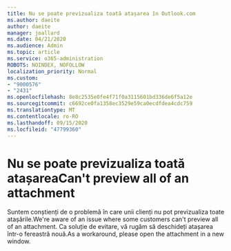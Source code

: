 ```yaml
---
title: Nu se poate previzualiza toată atașarea în Outlook.com
ms.author: daeite
author: daeite
manager: joallard
ms.date: 04/21/2020
ms.audience: Admin
ms.topic: article
ms.service: o365-administration
ROBOTS: NOINDEX, NOFOLLOW
localization_priority: Normal
ms.custom:
- "9000576"
- "2431"
ms.openlocfilehash: 8e8c2535e0fe4f71f0a3115601bd336de6f5a12e
ms.sourcegitcommit: c6692ce0fa1358ec3529e59ca0ecdfdea4cdc759
ms.translationtype: MT
ms.contentlocale: ro-RO
ms.lasthandoff: 09/15/2020
ms.locfileid: "47799360"
---
```

# <a name="cant-preview-all-of-an-attachment"></a><span data-ttu-id="9d96d-102">Nu se poate previzualiza toată atașarea</span><span class="sxs-lookup"><span data-stu-id="9d96d-102">Can't preview all of an attachment</span></span>

<span data-ttu-id="9d96d-103">Suntem conștienți de o problemă în care unii clienți nu pot previzualiza toate atașările.</span><span class="sxs-lookup"><span data-stu-id="9d96d-103">We're aware of an issue where some customers can't preview all of an attachment.</span></span> <span data-ttu-id="9d96d-104">Ca soluție de evitare, vă rugăm să deschideți atașarea într-o fereastră nouă.</span><span class="sxs-lookup"><span data-stu-id="9d96d-104">As a workaround, please open the attachment in a new window.</span></span>